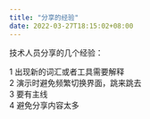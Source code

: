 ```yaml
---
title: "分享的经验"
date: 2022-03-27T18:15:02+08:00
---
```


技术人员分享的几个经验：

1 出现新的词汇或者工具需要解释  
2 演示时避免频繁切换界面，跳来跳去  
3 要有主线  
4 避免分享内容太多
